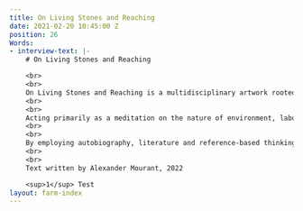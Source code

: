 ```yaml
---
title: On Living Stones and Reaching
date: 2021-02-20 10:45:00 Z
position: 26
Words:
- interview-text: |-
    # On Living Stones and Reaching

    <br>
    <br>
    On Living Stones and Reaching is a multidisciplinary artwork rooted in the theory of photography and earthworks. Over a period of five gruelling days, I planted 30,000 potatoes, across 52 furrows, on just under an acre of land, on the island of Jersey (Channel Islands, UK). I did so with the simple intent of reaching **one** pure image, 83 days later, of the field matured; rich, green and ready for harvest.
    <br>
    <br>
    Acting primarily as a meditation on the nature of environment, labour and ancestry, the work proliferates and deepens metaphysically, to question the formation and transformation of images. Do I travel towards images, or do images travel towards me? Where do they begin, and where do they end? By employing photography, photograms, Super 8, performance and text, I sought to embrace numerous languages, to gain a greater intimacy and insight into the enigmatic relationship laying at the heart of artist and the artwork.
    <br>
    <br>
    By employing autobiography, literature and reference-based thinking, I create narratives and analogies that explore the relationship between the body and the photographic medium. My work is a deeply rooted investigation into contemporary and archaic agriculture, and it participates in a variety of activities, such as digging, planting and harvesting, in an attempt to uncover parallelism between action and theoretical discourse. I regularly embody my research practice to draw on methodologies cultivated by the 1960s Land Art movement, Performance and Arte Povera, to help question, or push, our understanding of the photographic. I propose how images may deal with temporality, spatiality and reflexivity, through new ways of thinking, and elude to the photographic becoming a space among space, and ultimately, a place we traverse.
    <br>
    <br>
    Text written by Alexander Mourant, 2022

    <sup>1</sup> Test
layout: farm-index
---
```



